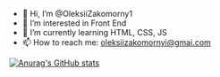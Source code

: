 - 👋 Hi, I’m @OleksiiZakomorny1
- 👀 I’m interested in Front End
- 🌱 I’m currently learning HTML, CSS, JS
- 📫 How to reach me: oleksiizakomornyi@gmai.com

[![Anurag's GitHub stats](https://github-readme-stats.vercel.app/api?username=OleksiiZakomorny1)](https://github.com/anuraghazra/github-readme-stats)

<!---
OleksiiZakomorny1/OleksiiZakomorny1 is a ✨ special ✨ repository because its `README.md` (this file) appears on your GitHub profile.
You can click the Preview link to take a look at your changes.
--->
